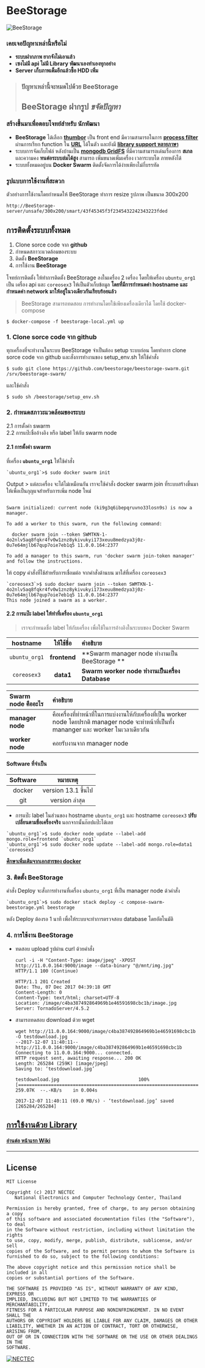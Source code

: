 # BeeStorage
![BeeStorage](https://image.ibb.co/bFaec6/Bee_Storage_user_view.png)
### เคยเจอปัญหาเหล่านี้หรือไม่
* **ระบบฝากภาพ ยากจังไม่เอาแล้ว**  
* **เซงไม่มี api ไม่มี Library พัฒนาเองทำเองทุกอย่าง**  
* **Server เก็บภาพเต็มอีกแล้วซื้อ HDD เพิ่ม**  

>### ปัญหาเหล่านี้จะหมดไปด้วย BeeStorage
>## BeeStorage ฝากรูป *ขจัดปัญหา*  

### สร้างขึ้นมาเพื่อตอบโจทย์สำหรับ นักพัฒนา  
- **BeeStorage** ได้เลือก **[thumbor][thumbor-url]** เป็น front end มีความสามารถในการ **[process filter][thumbor-filter-url]** ผ่านการเรียก function ใน **[URL][thumbor-filter-url]** ได้ในตัว และยังมี **[library support หลายภาษา][thumbor-library-url]**  
- ระบบการจัดเก็บไฟล์ หลังบ้านเป็น **[mongodb GridFS][mongo-gridfs-url]** ที่มีความสามารถเด่นเรื่องการ **สเกล** และความคง **ทนต่อระบบล่มได้สูง**
สามารถ เพิ่มขนาดเพิ่มเครื่อง เวลาระบบโต ภายหลังได้
- ระบบทั้งหมดอยู่บน **Docker Swarm** ติดตั้งจัดการได้ง่ายเพียงไม่กี่บรรทัด

### รูปแบบการใช้งานที่สะดวก
ตัวอย่างการใช้งานโดยกำหนดให้ BeeStorage ทำการ resize รูปภาพ เป็นขนาด 300x200

```URL
http://BeeStorage-server/unsafe/300x200/smart/43f45345f3f2345432242343223fded
```

## การติดตั้งระบบทั้งหมด
1. Clone sorce code จาก **github**
2. กำหนดสภาวะแวดล้อมของระบบ
3. ติดตั้ง **BeeStorage**
4. การใช้งาน **BeeStorage**

โจทย์การติดตั้ง ให้ทำการติดตั้ง BeeStorage ลงในเครื่อง 2 เครื่อง โดยให้เครื่อง `ubuntu_org1` เป็น เครื่อง api และ `coreosex3` ให้เป็นตัวเก็บข้อมูล
 **โดยที่มีการกำหนดค่า hostname และกำหนดค่า network มาให้อยู่ในวงเดียวกันเรียบร้อยแล้ว**

> BeeStorage สามารถทดสอบ การทำงานโดยใช้เพียงเครื่องเดียวได้ โดยใช้ docker-compose
```shell
$ docker-compose -f beestorage-local.yml up
```

### 1. Clone sorce code จาก github
ทุกเครื่องที่จะทำงานในระบบ BeeStorage จำเป็นต้อง setup ระบบก่อน โดยทำการ clone sorce code จาก github และสั่งการทำงานของ setup_env.sh
ให้ใช้คำสั่ง

```shell
$ sudo git clone https://github.com/beestorage/beestorage-swarm.git /srv/beestorage-swarm/
```
และใช้คำสั่ง
```shell
$ sudo sh /beestorage/setup_env.sh
```


### 2. กำหนดสภาวะแวดล้อมของระบบ  
 2.1 การตั้งค่า swarm  
 2.2 การแป๊ะชื่ออ้างอิง หรือ label ให้กับ swarm node

#### 2.1 การตั้งค่า swarm

ที่เครื่อง **`ubuntu_org1`** ให้ใช้คำสั่ง

```shell
`ubuntu_org1`>$ sudo docker swarm init
```
Output > แต่ละเครื่อง จะได้ไม่เหมือนกัน เราจะใช้คำสั่ง docker swarm join ที่ระบบสร้างขึ้นมาให้เพื่อเป็นกุญแจสำหรับการเพิ่ม node ใหม่
```shell

Swarm initialized: current node (ki9g3q6ibepqruvno33losn9s) is now a manager.

To add a worker to this swarm, run the following command:

  docker swarm join --token SWMTKN-1-4o2nlv5aq8fqkr4fv0w1znz8ykivukyi173xeuu8medzya3j0z-0u7e64mjlb67qup7oie7eb1q5 11.0.0.164:2377  

To add a manager to this swarm, run 'docker swarm join-token manager' and follow the instructions.                 
```

ให้ copy คำสั่งที่ใช้สำหรับการเชื่อมต่อ จากคำสั่งด้านบน มาใส่ที่เครื่อง `coreosex3`

```shell
`coreosex3`>$ sudo docker swarm join --token SWMTKN-1-4o2nlv5aq8fqkr4fv0w1znz8ykivukyi173xeuu8medzya3j0z-0u7e64mjlb67qup7oie7eb1q5 11.0.0.164:2377
This node joined a swarm as a worker.

```

#### 2.2 การแป๊ะ label ให้ทำที่เครื่อง `ubuntu_org1`
> เราจะกำหนดชื่อ label ให้กับเครื่อง เพื่อใช้ในการอ้างอิงในระบบของ Docker Swarm

|  hostname     | ให้ใช้ชื่อ     | คำอธิบาย |
|:---:|:---:|:---|
| `ubuntu_org1`       | **frontend**       | **Swarm manager node ทำงานเป็น BeeStorage ** |
| `coreosex3`   |  **data1** | **Swarm worker node ทำงานเป็นเครื่อง Database** |

| Swarm node คืออะไร     | คำอธิบาย     |
| :------------- | :------------- |
| **manager node**       | คือเครื่องที่ทำหน้าที่ในการแบ่งงานให้กับเครื่องที่เป็น worker node โดยปรกติ manager node จะทำหน้าที่เป็นทั้ง mananger และ worker ในเวลาเดียวกัน       |
| **worker node** | คอยรับงานจาก manager node |

#### Software ที่จำเป็น

| Software     | หมายเหตุ     |
| :-------------: | :-------------: |
| docker       | version 13.1 ขึ้นไป       |
| git   | version ล่าสุด  |

  - การแป๊ะ label ในส่วนของ hostname `ubuntu_org1` และ hostname `coreosex3` **ปรับเปลี่ยนตามชื่อเครื่องจริง** นอกจากนั้นก๊อปแป๊ะได้เลย

  ```shell
  `ubuntu_org1`>$ sudo docker node update --label-add mongo.role=frontend `ubuntu_org1`
  `ubuntu_org1`>$ sudo docker node update --label-add mongo.role=data1 `coreosex3`
  ```

[**ศึกษาเพิ่มเติมจากเอกสารของ docker**][mongo-label-add-url]


### 3. ติดตั้ง BeeStorage
คำสั่ง Deploy จะสั่งการทำงานที่เครื่อง `ubuntu_org1` ที่เป็น manager node ด้วคำสั่ง

```shell
`ubuntu_org1`>$ sudo docker stack deploy -c compose-swarm-beestorage.yml beestorage
```

หลัง Deploy ต้องรอ 1 นาที เพื่อให้ระบบจะทำการตรวจสอบ database โดยอัตโนมัติ


### 4. การใช้งาน BeeStorage

- ทดสอบ upload รูปผ่าน curl ด้วยคำสั่ง

  ```shell
  curl -i -H "Content-Type: image/jpeg" -XPOST http://11.0.0.164:9000/image --data-binary "@/mnt/img.jpg"                                               HTTP/1.1 100 (Continue)

  HTTP/1.1 201 Created
  Date: Thu, 07 Dec 2017 04:39:18 GMT
  Content-Length: 0
  Content-Type: text/html; charset=UTF-8
  Location: /image/c4ba387492864969b1e46591698cbc1b/image.jpg
  Server: TornadoServer/4.5.2
  ```

- สามารถทดสอบ download ด้วย wget

  ```shell
  wget http://11.0.0.164:9000/image/c4ba387492864969b1e46591698cbc1b -O testdownload.jpg
  --2017-12-07 11:40:11--  http://11.0.0.164:9000/image/c4ba387492864969b1e46591698cbc1b
  Connecting to 11.0.0.164:9000... connected.
  HTTP request sent, awaiting response... 200 OK
  Length: 265284 (259K) [image/jpeg]
  Saving to: ‘testdownload.jpg’

  testdownload.jpg                             100%[==============================================================================================>] 259.07K  --.-KB/s    in 0.004s

  2017-12-07 11:40:11 (69.0 MB/s) - ‘testdownload.jpg’ saved [265284/265284]
  ```

## [การใช้งานด้วย Library][thumbor-library-url]


#### [อ่านต่อ หน้าแรก Wiki][wiki-url]

---

## License

    MIT License

    Copyright (c) 2017 NECTEC
       National Electronics and Computer Technology Center, Thailand

    Permission is hereby granted, free of charge, to any person obtaining a copy
    of this software and associated documentation files (the "Software"), to deal
    in the Software without restriction, including without limitation the rights
    to use, copy, modify, merge, publish, distribute, sublicense, and/or sell
    copies of the Software, and to permit persons to whom the Software is
    furnished to do so, subject to the following conditions:

    The above copyright notice and this permission notice shall be included in all
    copies or substantial portions of the Software.

    THE SOFTWARE IS PROVIDED "AS IS", WITHOUT WARRANTY OF ANY KIND, EXPRESS OR
    IMPLIED, INCLUDING BUT NOT LIMITED TO THE WARRANTIES OF MERCHANTABILITY,
    FITNESS FOR A PARTICULAR PURPOSE AND NONINFRINGEMENT. IN NO EVENT SHALL THE
    AUTHORS OR COPYRIGHT HOLDERS BE LIABLE FOR ANY CLAIM, DAMAGES OR OTHER
    LIABILITY, WHETHER IN AN ACTION OF CONTRACT, TORT OR OTHERWISE, ARISING FROM,
    OUT OF OR IN CONNECTION WITH THE SOFTWARE OR THE USE OR OTHER DEALINGS IN THE
    SOFTWARE.


[![NECTEC](http://www.nectec.or.th/themes/nectec/img/logo.png)](https://www.nectec.or.th)



[postman-url]: https://www.getpostman.com/
[thumbor-url]: https://thumbor.readthedocs.io
[thumbor-filter-url]: https://thumbor.readthedocs.io/en/latest/filters.html
[thumbor-library-url]: https://thumbor.readthedocs.io/en/latest/libraries.html?highlight=library
[mongo-gridfs-url]: https://docs.mongodb.com/manual/core/gridfs/#when-to-use-gridfs
[mongo-url]: https://www.mongodb.com/
[mongo-shard-url]: https://docs.mongodb.com/manual/sharding/
[nginx-url]: https://www.nginx.com/
[docker-install-url]: https://docs.docker.com/engine/installation/
[docker-swarm-url]: https://docs.docker.com/engine/swarm/swarm-tutorial/
[docker-machine-url]: https://docs.docker.com/machine/get-started/#create-a-machine
[wiki-url]: https://github.com/beestorage/beestorage/wiki

[mongo-label-add-url]: https://docs.docker.com/engine/swarm/manage-nodes/#add-or-remove-label-metadata
